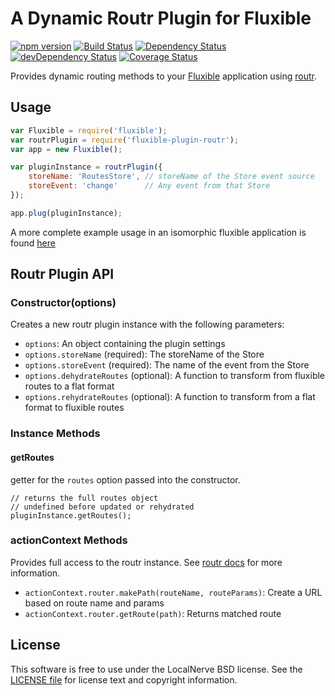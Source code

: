 # A Dynamic Routr Plugin for Fluxible

[![npm version](https://badge.fury.io/js/fluxible-plugin-dynamic-routr.svg)](http://badge.fury.io/js/fluxible-plugin-dynamic-routr)
[![Build Status](https://travis-ci.org/localnerve/fluxible-plugin-dynamic-routr.svg?branch=master)](https://travis-ci.org/localnerve/fluxible-plugin-dynamic-routr)
[![Dependency Status](https://david-dm.org/localnerve/fluxible-plugin-dynamic-routr.svg)](https://david-dm.org/yahoo/fluxible-plugin-dynamic-routr)
[![devDependency Status](https://david-dm.org/localnerve/fluxible-plugin-dynamic-routr/dev-status.svg)](https://david-dm.org/yahoo/fluxible-plugin-dynamic-routr#info=devDependencies)
[![Coverage Status](https://coveralls.io/repos/localnerve/fluxible-plugin-dynamic-routr/badge.png?branch=master)](https://coveralls.io/r/yahoo/fluxible-plugin-dynamic-routr?branch=master)

Provides dynamic routing methods to your [Fluxible](https://github.com/yahoo/fluxible) application using [routr](https://github.com/yahoo/routr).

## Usage

```js
var Fluxible = require('fluxible');
var routrPlugin = require('fluxible-plugin-routr');
var app = new Fluxible();

var pluginInstance = routrPlugin({
    storeName: 'RoutesStore', // storeName of the Store event source
    storeEvent: 'change'      // Any event from that Store
});

app.plug(pluginInstance);
```

A more complete example usage in an isomorphic fluxible application is found [here](https://github.com/localnerve/flux-react-example)

## Routr Plugin API
### Constructor(options)

Creates a new routr plugin instance with the following parameters:

 * `options`: An object containing the plugin settings
 * `options.storeName` (required): The storeName of the Store
 * `options.storeEvent` (required): The name of the event from the Store
 * `options.dehydrateRoutes` (optional): A function to transform from fluxible routes to a flat format
 * `options.rehydrateRoutes` (optional): A function to transform from a flat format to fluxible routes

### Instance Methods

#### getRoutes

getter for the `routes` option passed into the constructor.

```
// returns the full routes object
// undefined before updated or rehydrated
pluginInstance.getRoutes();
```

### actionContext Methods

Provides full access to the routr instance. See [routr docs](https://github.com/yahoo/routr) for more information.

 * `actionContext.router.makePath(routeName, routeParams)`: Create a URL based on route name and params
 * `actionContext.router.getRoute(path)`: Returns matched route

## License

This software is free to use under the LocalNerve BSD license.
See the [LICENSE file][] for license text and copyright information.

[LICENSE file]: https://github.com/localnerve/fluxible-plugin-dynamic-routr/blob/master/LICENSE.md

